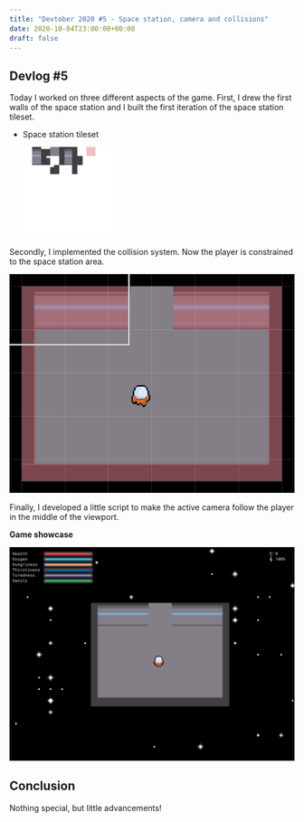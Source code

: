 ```yaml
---
title: "Devtober 2020 #5 - Space station, camera and collisions"
date: 2020-10-04T23:00:00+00:00
draft: false
---
```


## Devlog #5

Today I worked on three different aspects of the game. First, I drew the first walls of the space station and I built the first iteration of the space station tileset.

- Space station tileset
  <br />

  ![space_station_tileset](/images/devtober2020/2020-10-5/space_station_tileset.png)

Secondly, I implemented the collision system. Now the player is constrained to the space station area.

![space_station_collisions](/images/devtober2020/2020-10-5/collisions.png)

Finally, I developed a little script to make the active camera follow the player in the middle of the viewport.

**Game showcase**

![game_showcase](/images/devtober2020/2020-10-5/game_showcase.png)

## Conclusion

Nothing special, but little advancements!

